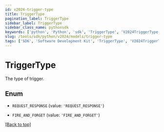 ```yaml
---
id: v2024-trigger-type
title: TriggerType
pagination_label: TriggerType
sidebar_label: TriggerType
sidebar_class_name: pythonsdk
keywords: ['python', 'Python', 'sdk', 'TriggerType', 'V2024TriggerType'] 
slug: /tools/sdk/python/v2024/models/trigger-type
tags: ['SDK', 'Software Development Kit', 'TriggerType', 'V2024TriggerType']
---
```


# TriggerType

The type of trigger.

## Enum

* `REQUEST_RESPONSE` (value: `'REQUEST_RESPONSE'`)

* `FIRE_AND_FORGET` (value: `'FIRE_AND_FORGET'`)

[[Back to top]](#) 


